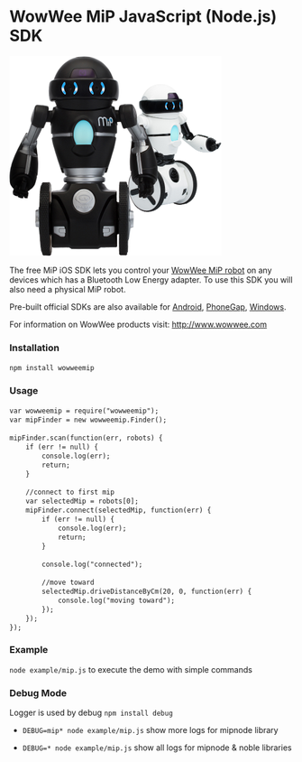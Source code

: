 WowWee MiP JavaScript (Node.js) SDK
================================

![](Images/MiP.png)

The free MiP iOS SDK lets you control your [WowWee MiP robot](www.meetmip.com) on any devices which has a Bluetooth Low Energy adapter. To use this SDK you will also need a physical MiP robot.

Pre-built official SDKs are also available for [Android](https://github.com/WowWeeLabs/MiP-Android-SDK), [PhoneGap](https://github.com/WowWeeLabs/MiP-PhoneGap-SDK), [Windows](https://github.com/WowWeeLabs/MiP-Windows-SDK.git).

For information on WowWee products visit: <http://www.wowwee.com>

### Installation
`npm install wowweemip`

### Usage
```
var wowweemip = require("wowweemip");
var mipFinder = new wowweemip.Finder();

mipFinder.scan(function(err, robots) {
	if (err != null) {
		console.log(err);
		return;
	}
	
	//connect to first mip
	var selectedMip = robots[0];
	mipFinder.connect(selectedMip, function(err) {
		if (err != null) {
			console.log(err);
			return;
		}
		
		console.log("connected");
		
		//move toward
		selectedMip.driveDistanceByCm(20, 0, function(err) {
			console.log("moving toward");
		});
	});
});
```

### Example
`node example/mip.js` to execute the demo with simple commands

### Debug Mode
Logger is used by debug `npm install debug`

- `DEBUG=mip* node example/mip.js` show more logs for mipnode library

- `DEBUG=* node example/mip.js` show all logs for mipnode & noble libraries
